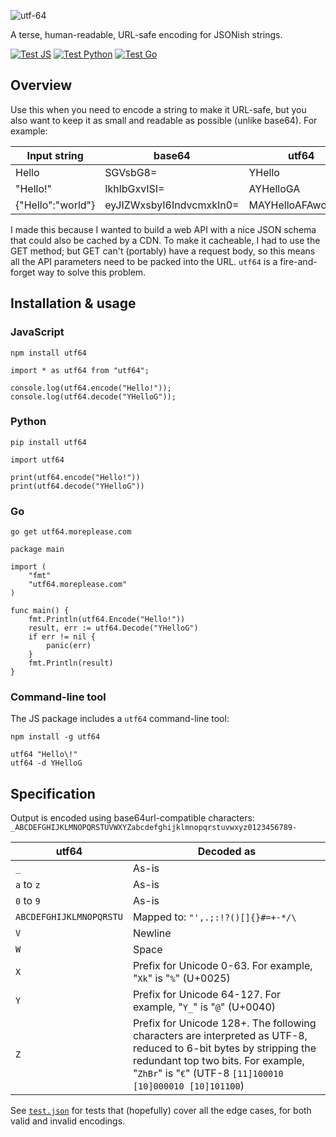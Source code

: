 ![utf-64](utf64.svg)

A terse, human-readable, URL-safe encoding for JSONish strings.

[![Test JS](https://github.com/more-please/utf64/actions/workflows/js.yml/badge.svg)](https://github.com/more-please/utf64/actions/workflows/js.yml)
[![Test Python](https://github.com/more-please/utf64/actions/workflows/py.yml/badge.svg)](https://github.com/more-please/utf64/actions/workflows/py.yml)
[![Test Go](https://github.com/more-please/utf64/actions/workflows/go.yml/badge.svg)](https://github.com/more-please/utf64/actions/workflows/go.yml)

## Overview

Use this when you need to encode a string to make it URL-safe, but you also want to keep it as small and readable as possible (unlike base64). For example:

| Input string      | base64                   | utf64              |
| ----------------- | ------------------------ | ------------------ |
| Hello             | SGVsbG8=                 | YHello             |
| "Hello!"          | IkhlbGxvISI=             | AYHelloGA          |
| {"Hello":"world"} | eyJIZWxsbyI6IndvcmxkIn0= | MAYHelloAFAworldAN |

I made this because I wanted to build a web API with a nice JSON schema that could also be cached by a CDN. To make it cacheable, I had to use the GET method; but GET can't (portably) have a request body, so this means all the API parameters need to be packed into the URL. `utf64` is a fire-and-forget way to solve this problem.

## Installation & usage

### JavaScript

```
npm install utf64
```

```
import * as utf64 from "utf64";

console.log(utf64.encode("Hello!"));
console.log(utf64.decode("YHelloG"));
```

### Python

```
pip install utf64
```

```
import utf64

print(utf64.encode("Hello!"))
print(utf64.decode("YHelloG"))
```

### Go

```
go get utf64.moreplease.com
```

```
package main

import (
	"fmt"
	"utf64.moreplease.com"
)

func main() {
	fmt.Println(utf64.Encode("Hello!"))
	result, err := utf64.Decode("YHelloG")
	if err != nil {
		panic(err)
	}
	fmt.Println(result)
}
```

### Command-line tool

The JS package includes a `utf64` command-line tool:

```
npm install -g utf64
```

```
utf64 "Hello\!"
utf64 -d YHelloG
```

## Specification

Output is encoded using base64url-compatible characters: `_ABCDEFGHIJKLMNOPQRSTUVWXYZabcdefghijklmnopqrstuvwxyz0123456789-`

| utf64                   | Decoded as                                                                                                                                                                                                            |
| ----------------------- | --------------------------------------------------------------------------------------------------------------------------------------------------------------------------------------------------------------------- |
| `_`                     | As-is                                                                                                                                                                                                                 |
| `a` to `z`              | As-is                                                                                                                                                                                                                 |
| `0` to `9`              | As-is                                                                                                                                                                                                                 |
| `ABCDEFGHIJKLMNOPQRSTU` | Mapped to: `"',.;:!?()[]{}#=+-*/\`                                                                                                                                                                                    |
| `V`                     | Newline                                                                                                                                                                                                               |
| `W`                     | Space                                                                                                                                                                                                                 |
| `X`                     | Prefix for Unicode 0-63. For example, "`Xk`" is "`%`" (U+0025)                                                                                                                                                        |
| `Y`                     | Prefix for Unicode 64-127. For example, "`Y_`" is "`@`" (U+0040)                                                                                                                                                      |
| `Z`                     | Prefix for Unicode 128+. The following characters are interpreted as UTF-8, reduced to 6-bit bytes by stripping the redundant top two bits. For example, "`ZhBr`" is "`€`" (UTF-8 `[11]100010 [10]000010 [10]101100`) |

See [`test.json`](test.json) for tests that (hopefully) cover all the edge cases, for both valid and invalid encodings.

